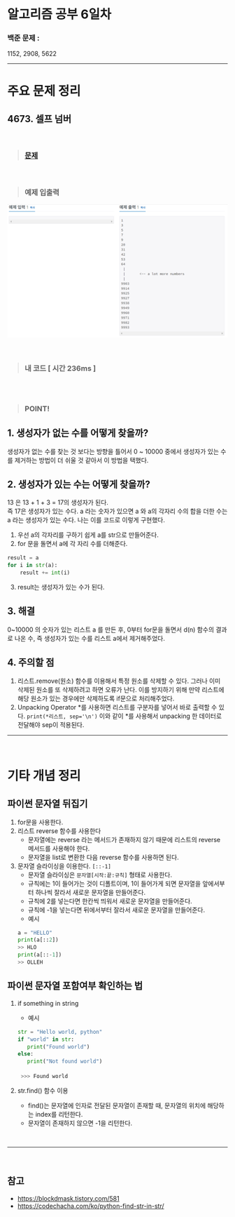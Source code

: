 # 알고리즘 공부 6일차

### 백준 문제 :

1152, 2908, 5622

---

# 주요 문제 정리

## 4673. 셀프 넘버

<br/>

> ### [문제](https://www.acmicpc.net/problem/4673)

####

<br/>

> ### 예제 입출력

![problem](./Image/4673.PNG)

<br/>

> ### 내 코드 [ 시간 236ms ]

```python

```

<br/>

> ### POINT!

## 1. 생성자가 없는 수를 어떻게 찾을까?

생성자가 없는 수를 찾는 것 보다는 방향을 틀어서 0 ~ 10000 중에서 생성자가 있는 수를 제거하는 방법이 더 쉬울 것 같아서 이 방법을 택했다.

## 2. 생성자가 있는 수는 어떻게 찾을까?

13 은 13 + 1 + 3 = 17의 생성자가 된다. <br/> 즉 17은 생성자가 있는 수다.
a 라는 숫자가 있으면 a 와 a의 각자리 수의 합을 더한 수는 a 라는 생성자가 있는 수다.
나는 이를 코드로 이렇게 구현했다.

1. 우선 a의 각자리를 구하기 쉽게 a를 str으로 만들어준다.
2. for 문을 돌면서 a에 각 자리 수를 더해준다.

```python
result = a
for i in str(a):
    result += int(i)
```

3. result는 생성자가 있는 수가 된다.

## 3. 해결

0~10000 의 숫자가 있는 리스트 a 를 만든 후, 0부터 for문을 돌면서 d(n) 함수의 결과로 나온 수, 즉 생성자가 있는 수를 리스트 a에서 제거해주었다.

## 4. 주의할 점

1. 리스트.remove(원소) 함수를 이용해서 특정 원소를 삭제할 수 있다. 그러나 이미 삭제된 원소를 또 삭제하려고 하면 오류가 난다. 이를 방지하기 위해 만약 리스트에 해당 원소가 있는 경우에만 삭제하도록 if문으로 처리해주었다.
2. Unpacking Operator *를 사용하면 리스트를 구분자를 넣어서 바로 출력할 수 있다. `print(*리스트, sep='\n')` 이와 같이 \*를 사용해서 unpacking 한 데이터로 전달해야 sep이 적용된다.

---

<br/>

# 기타 개념 정리

## 파이썬 문자열 뒤집기

1. for문을 사용한다.
2. 리스트 reverse 함수를 사용한다
   - 문자열에는 reverse 라는 메서드가 존재하지 않기 때문에 리스트의 reverse 메서드를 사용해야 한다.
   - 문자열을 list로 변환한 다음 reverse 함수를 사용하면 된다.
3. 문자열 슬라이싱을 이용한다. `[::-1]`
   - 문자열 슬라이싱은 `문자열[시작:끝:규칙]` 형태로 사용한다.
   - 규칙에는 1이 들어가는 것이 디폴트이며, 1이 들어가게 되면 문자열을 앞에서부터 하나씩 잘라서 새로운 문자열을 만들어준다.
   - 규칙에 2를 넣는다면 한칸씩 띄워서 새로운 문자열을 만들어준다.
   - 규칙에 -1을 넣는다면 뒤에서부터 잘라서 새로운 문자열을 만들어준다.
   - 예시
   ```python
   a = "HELLO"
   print(a[::2])
   >> HLO
   print(a[::-1])
   >> OLLEH
   ```

## 파이썬 문자열 포함여부 확인하는 법

1. if something in string

   - 예시

   ```python
   str = "Hello world, python"
   if "world" in str:
      print("Found world")
   else:
      print("Not found world")

    >>> Found world
   ```

2. str.find() 함수 이용
   - find()는 문자열에 인자로 전달된 문자열이 존재할 때, 문자열의 위치에 해당하는 index를 리턴한다.
   - 문자열이 존재하지 않으면 -1을 리턴한다.

<br/>

---

<br/>

## 참고

- https://blockdmask.tistory.com/581
- https://codechacha.com/ko/python-find-str-in-str/
